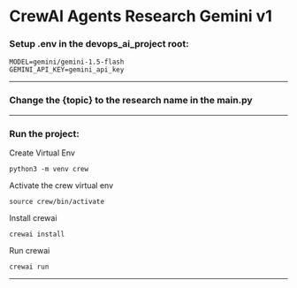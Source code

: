 # CrewAI Agents Research Gemini v1

### Setup .env in the devops_ai_project root:

```
MODEL=gemini/gemini-1.5-flash
GEMINI_API_KEY=gemini_api_key
```

---

### Change the {topic} to the research name in the main.py

---

### Run the project:

Create Virtual Env
  
```
python3 -m venv crew 
```

Activate the crew virtual env

```
source crew/bin/activate
```

Install crewai

```
crewai install
```

Run crewai

```
crewai run
```

---

